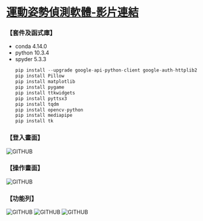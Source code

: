 # [運動姿勢偵測軟體-影片連結](<https://youtu.be/t0XOuSuzqDQ?si=HbP3H12ArPAX2h7w>)  

### 【套件及函式庫】
- conda 4.14.0
- python 10.3.4
- spyder 5.3.3
    ```python
    pip install --upgrade google-api-python-client google-auth-httplib2 google-auth-oauthlib
    pip install Pillow
    pip install matplotlib
    pip install pygame
    pip install ttkwidgets
    pip install pyttsx3
    pip install tqdm
    pip install opencv-python
    pip install mediapipe
    pip install tk
    ```
  
### 【登入畫面】
![GITHUB]( https://drive.google.com/uc?export=view&id=1oDKRy5tWeqZQyBDbRS_S8BYNoMJJjG8B "test")
### 【操作畫面】
![GITHUB]( https://drive.google.com/uc?export=view&id=1TQIhx5wtNP0V_ykURpniz7VrJC8O4fxL "test")
### 【功能列】
![GITHUB]( https://drive.google.com/uc?export=view&id=1eFkUsdWS5nEnPpa2HlvYddTTK-qeq76K "test")
![GITHUB]( https://drive.google.com/uc?export=view&id=1OKXwjGl43hfF8U6qyRCXi2OS-48_3P_E "test")
![GITHUB]( https://drive.google.com/uc?export=view&id=1FwJ-Ooja1RHCmXqKDDFnxUTYLn8VjMxm "test")
